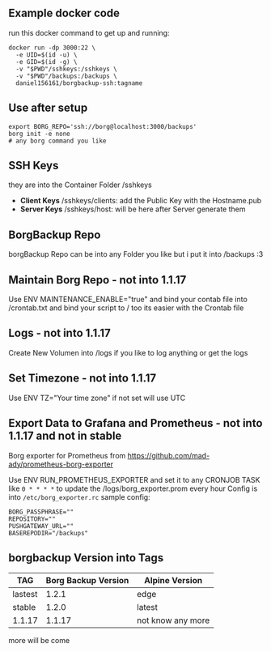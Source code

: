 ## Example docker code
run this docker command to get up and running:

```
docker run -dp 3000:22 \
  -e UID=$(id -u) \
  -e GID=$(id -g) \
  -v "$PWD"/sshkeys:/sshkeys \
  -v "$PWD"/backups:/backups \
  daniel156161/borgbackup-ssh:tagname
```

## Use after setup
```
export BORG_REPO='ssh://borg@localhost:3000/backups'
borg init -e none
# any borg command you like
```


## SSH Keys
they are into the Container Folder /sshkeys

- **Client Keys** /sshkeys/clients:  add the Public Key with the Hostname.pub
- **Server Keys** /sshkeys/host:  will be here after Server generate them


## BorgBackup Repo

borgBackup Repo can be into any Folder you like but i put it into /backups :3

## Maintain Borg Repo - not into 1.1.17
Use ENV MAINTENANCE_ENABLE="true" and bind your contab file into /crontab.txt and bind your script to / too its easier with the Crontab file

## Logs - not into 1.1.17
Create New Volumen into /logs if you like to log anything or get the logs

## Set Timezone - not into 1.1.17
Use ENV TZ="Your time zone" if not set will use UTC

## Export Data to Grafana and Prometheus - not into 1.1.17 and not in stable
Borg exporter for Prometheus from https://github.com/mad-ady/prometheus-borg-exporter

Use ENV RUN_PROMETHEUS_EXPORTER and set it to any CRONJOB TASK like ```0 * * * *``` to update the /logs/borg_exporter.prom every hour
Config is into ```/etc/borg_exporter.rc``` sample config:
```
BORG_PASSPHRASE=""
REPOSITORY=""
PUSHGATEWAY_URL=""
BASEREPODIR="/backups"
```

## borgbackup Version into Tags

| TAG | Borg Backup Version | Alpine Version |
| ----------- | ----------- |  ----------- |
| lastest | 1.2.1                         | edge                 |
| stable    | 1.2.0                         | latest                  |
| 1.1.17  | 1.1.17                       | not know any more |

more will be come
